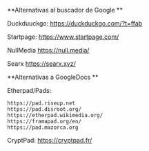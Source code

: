 **Alternativas al buscador de Google ** 

Duckduuckgo: https://duckduckgo.com/?t=ffab

Startpage: https://www.startpage.com/

NullMedia   https://null.media/

Searx    https://searx.xyz/



**Alternativas a GoogleDocs **

Etherpad/Pads:

    https://pad.riseup.net
    https://pad.disroot.org/
    https://etherpad.wikimedia.org/
    https://framapad.org/en/
    https://pad.mazorca.org
    
   
 CryptPad:
    https://cryptpad.fr/
